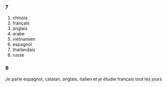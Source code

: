 ### 7
1. chinois
1. français
1. anglais
1. arabe
1. vietnamien
1. espagnol
1. thaïlandais
1. russe

### 8
Je parle espagnol, catalan, anglais, italien et je étudie français tout les jours